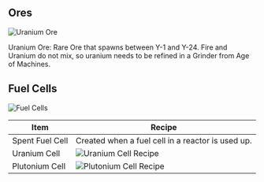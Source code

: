 ## Ores

![Uranium Ore](https://i.imgur.com/HlIFYGX.png?1)

Uranium Ore: Rare Ore that spawns between Y-1 and Y-24. Fire and Uranium do not mix, so uranium needs to be refined in a Grinder from Age of Machines.

## Fuel Cells

![Fuel Cells](https://i.imgur.com/tFvFKva.png?1)

| Item | Recipe |
|------|--------|
| Spent Fuel Cell | Created when a fuel cell in a reactor is used up. |
| Uranium Cell | ![Uranium Cell Recipe](https://i.imgur.com/fVlAh8t.png?1) |
| Plutonium Cell | ![Plutonium Cell Recipe](https://i.imgur.com/MJeX5G2.png?1) |